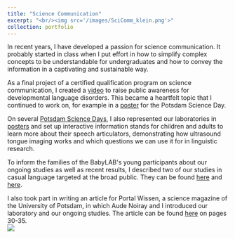 ```yaml
---
title: "Science Communication"
excerpt: "<br/><img src='/images/SciComm_klein.png'>"
collection: portfolio
---
```


In recent years, I have developed a passion for science communication. It probably started in class when I put effort in how to simplify complex concepts to be understandable for undergraduates and how to convey the information in a captivating and sustainable way.

As a final project of a certified qualification program on science communication, I created a [video](https://www.youtube.com/watch?v=7y9grhzLrug) to raise public awareness for developmental language disorders. This became a heartfelt topic that I continued to work on, for example in a [poster](/files/SES_Poster_final.pdf) for the Potsdam Science Day.

On several [Potsdam Science Days](https://potsdamertagderwissenschaften.de/), I also represented our laboratories in [posters](/files/Koartikulation_Poster_final.pdf) and set up interactive information stands for children and adults to learn more about their speech articulators, demonstrating how ultrasound tongue imaging works and which questions we can use it for in linguistic research. 

To inform the families of the BabyLAB's young participants about our ongoing studies as well as recent results, I described two of our studies in casual language targeted at the broad public. They can be found [here](/files/BabyLAB_Newsletter_2016_LOLA.pdf) and [here](/files/BabyLAB_Newsletter_LesArt.pdf).

I also took part in writing an article for Portal Wissen, a science magazine of the University of Potsdam, in which Aude Noiray and I introduced our laboratory and our ongoing studies. The article can be found [here](https://publishup.uni-potsdam.de/opus4-ubp/frontdoor/deliver/index/docId/44088/file/portalwissen_2016_02.pdf) on pages 30-35.
<br/><img src='/images/ScienceDay_klein.png'>


